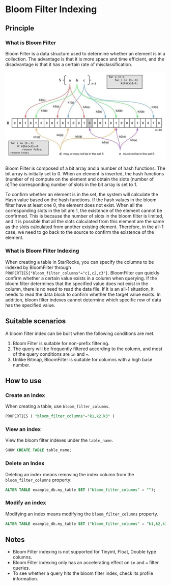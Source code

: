 # Bloom Filter Indexing

## Principle

### What is Bloom Filter

Bloom Filter is a data structure used to determine whether an element is in a collection. The advantage is that it is more space and time efficient, and the disadvantage is that it has a certain rate of misclassification.

![bloomfilter](/assets/3.7.1.png)

Bloom Filter is composed of a bit array and a number of hash functions. The bit array is initially set to 0. When an element is inserted, the hash functions (number of n) compute on the element and obtain the slots (number of n)The corresponding number of slots in the bit array is set to 1.

To confirm whether an element is in the set, the system will calculate the Hash value based on the hash functions. If the hash values in the bloom filter have at least one 0, the element does not exist. When all the corresponding slots in the bit are 1, the existence of the element cannot be confirmed. This is because the number of slots in the bloom filter is limited, and it is possible that all the slots calculated from this element are the same as the slots calculated from another existing element. Therefore, in the all-1 case, we need to go back to the source to confirm the existence of the element.

### What is Bloom Filter Indexing

When creating a table in StarRocks, you can specify the columns to be indexed by BloomFilter through `PROPERTIES{"bloom_filter_columns"="c1,c2,c3"}`. BloomFilter can quickly confirm whether a certain value exists in a column when querying. If the bloom filter determines that the specified value does not exist in the column, there is no need to read the data file. If it is an all-1 situation, it needs to read the data block to confirm whether the target value exists. In addition, bloom filter indexes cannot determine which specific row of data has the specified value.

## Suitable scenarios

A bloom filter index can be built when the following conditions are met.

1. Bloom Filter is suitable for non-prefix filtering.
2. The query will be frequently filtered according to the column, and most of the query conditions are `in` and `=`.
3. Unlike Bitmap, BloomFilter is suitable for columns with a high base number.

## How to use

### Create an index

When creating a table, use `bloom_filter_columns`.

~~~ SQL
PROPERTIES ( "bloom_filter_columns"="k1,k2,k3" )
~~~

### View an index

View the bloom filter indexes under the `table_name`.

~~~ SQL
SHOW CREATE TABLE table_name;
~~~

### Delete an Index

Deleting an index means removing the index column from the `bloom_filter_columns` property:

~~~ SQL
ALTER TABLE example_db.my_table SET ("bloom_filter_columns" = "");
~~~

### Modify an index

Modifying an index means modifying the `bloom_filter_columns` property.

~~~SQL
ALTER TABLE example_db.my_table SET ("bloom_filter_columns" = "k1,k2,k3");
~~~

## Notes

* Bloom Filter indexing is not supported for Tinyint, Float, Double type columns.
* Bloom Filter indexing only has an accelerating effect on `in` and `=` filter queries.
* To see whether a query hits the bloom filter index, check its profile information.
